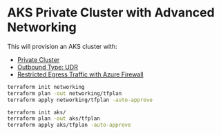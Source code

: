 # AKS Private Cluster with Advanced Networking

This will provision an AKS cluster with:
- [Private Cluster](https://docs.microsoft.com/en-us/azure/aks/private-clusters)
- [Outbound Type: UDR](https://docs.microsoft.com/en-us/azure/aks/egress-outboundtype)
- [Restricted Egress Traffic with Azure Firewall](https://docs.microsoft.com/en-us/azure/aks/limit-egress-traffic)


```bash
terraform init networking
terraform plan -out networking/tfplan
terraform apply networking/tfplan -auto-approve

terraform init aks/
terraform plan -out aks/tfplan
terraform apply aks/tfplan -auto-approve
```